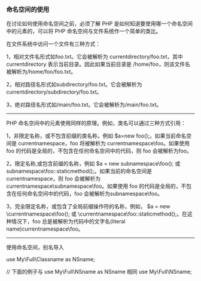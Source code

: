 

### 命名空间的使用
在讨论如何使用命名空间之前，必须了解 PHP 是如何知道要使用哪一个命名空间中的元素的，可以将 PHP 命名空间与文件系统作一个简单的类比。

在文件系统中访问一个文件有三种方式：

1，相对文件名形式如foo.txt。它会被解析为 currentdirectory/foo.txt，其中 currentdirectory 表示当前目录。因此如果当前目录是 /home/foo，则该文件名被解析为/home/foo/foo.txt。

2，相对路径名形式如subdirectory/foo.txt。它会被解析为 currentdirectory/subdirectory/foo.txt。

3，绝对路径名形式如/main/foo.txt。它会被解析为/main/foo.txt。

-------------------------------------------------------------------------------------------------------

PHP 命名空间中的元素使用同样的原理。例如，类名可以通过三种方式引用：

1，非限定名称，或不包含前缀的类名称，例如 $a=new foo();。如果当前命名空间是 currentnamespace，foo 将被解析为 currentnamespace\foo。如果使用 foo 的代码是全局的，不包含在任何命名空间中的代码，则 foo 会被解析为foo。 

2，限定名称,或包含前缀的名称，例如 $a = new subnamespace\foo(); 或 subnamespace\foo::staticmethod();。如果当前的命名空间是 currentnamespace，则 foo 会被解析为 currentnamespace\subnamespace\foo。如果使用 foo 的代码是全局的，不包含在任何命名空间中的代码，foo 会被解析为subnamespace\foo。

3，完全限定名称，或包含了全局前缀操作符的名称，例如， $a = new \currentnamespace\foo(); 或 \currentnamespace\foo::staticmethod();。在这种情况下，foo 总是被解析为代码中的文字名(literal name)currentnamespace\foo。


-------------------------------------------------------------------------------------------------------

使用命名空间，别名导入

use My\Full\Classname as NSname;

// 下面的例子与 use My\Full\NSname as NSname 相同
use My\Full\NSname;

